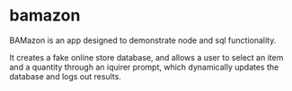 # bamazon

BAMazon is an app designed to demonstrate node and sql functionality.

It creates a fake online store database, and allows a user to select an item and a quantity through an iquirer prompt, which dynamically updates the database and logs out results. 